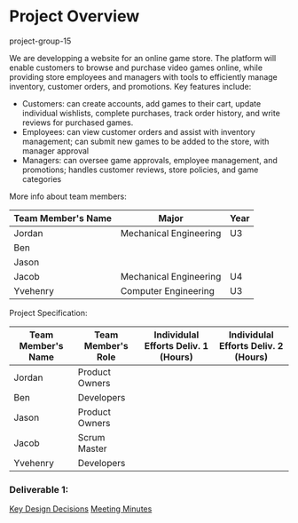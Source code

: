 # Project Overview
project-group-15

We are developping a website for an online game store. The platform will enable customers to browse and purchase video games online, while providing store employees and managers with tools to efficiently manage inventory, customer orders, and promotions. Key features include:

- Customers: can create accounts, add games to their cart, update individual wishlists, complete purchases, track order history, and write reviews for purchased games.
- Employees: can view customer orders and assist with inventory management; can submit new games to be added to the store, with manager approval
- Managers: can oversee game approvals, employee management, and promotions; handles customer reviews, store policies, and game categories


More info about team members: 

| Team Member's Name | Major                    | Year        |
| ------------------ | ------------------------ | ------------|
| Jordan             | Mechanical Engineering   | U3          |
| Ben                |                          |             |
| Jason              |   |
| Jacob              | Mechanical Engineering   | U4          |
| Yvehenry           | Computer Engineering     | U3          |


Project Specification:

| Team Member's Name | Team Member's Role | Individulal Efforts Deliv. 1 (Hours) | Individulal Efforts Deliv. 2 (Hours) |
| ------------------ | ------------------ | ------------------------------------ | ------------------------------------ |
| Jordan             | Product Owners     |
| Ben                | Developers         |
| Jason              | Product Owners     |
| Jacob              | Scrum Master       |
| Yvehenry           | Developers         |

### Deliverable 1:
[Key Design Decisions](https://github.com/McGill-ECSE321-Fall2024/project-group-15/wiki/Class-Diagram-&-Design-Decision-Rationale)
[Meeting Minutes](https://github.com/McGill-ECSE321-Fall2024/project-group-15/wiki/Project-Meeting-Minutes)

